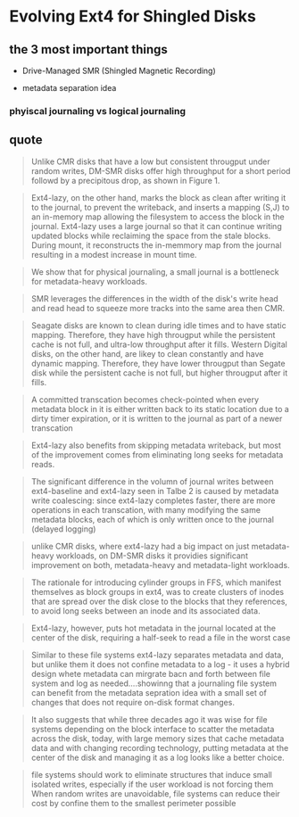 # Evolving Ext4 for Shingled Disks 

## the 3 most important things

* Drive-Managed SMR (Shingled Magnetic Recording)

* metadata separation idea

### phyiscal journaling vs logical journaling


## quote
>Unlike CMR disks that have a low but consistent througput under random writes,
DM-SMR disks offer high throughput for a short period followd by a precipitous
drop, as shown in Figure 1.

>Ext4-lazy, on the other hand, marks the block as clean after writing it to
the journal, to prevent the writeback, and inserts a mapping (S,J) to an in-memory
map allowing the filesystem to access the block in the journal. Ext4-lazy uses a
large journal so that it can continue writing updated blocks while reclaiming the
space from the stale blocks. During mount, it reconstructs the in-memmory map from
the journal resulting in a modest increase in mount time.


>We show that for physical journaling, a small journal is a bottleneck for
metadata-heavy workloads.

>SMR leverages the differences in the width of the disk's write head and read head
to squeeze more tracks into the same area then CMR.

>Seagate disks are known to clean during idle times and to have static mapping.
Therefore, they have high througput while the persistent cache is not full, and
ultra-low throughput after it fills. Western Digital disks, on the other hand,
are likey to clean constantly and have dynamic mapping. Therefore, they have
lower througput than Segate disk while the persistent cache is not full, but
higher througput after it fills.

>A committed transcation becomes check-pointed when every metadata block in it is
either written back to its static location due to a dirty timer expiration, or
it is written to the journal as part of a newer transcation

>Ext4-lazy also benefits from skipping metadata writeback, but most of the improvement
comes from eliminating long seeks for metadata reads.

>The significant difference in the volumn of journal writes between ext4-baseline and
ext4-lazy seen in Talbe 2 is caused by metadata write coalescing: since ext4-lazy completes
faster, there are more operations in each transcation, with many modifying the same metadata
blocks, each of which is only written once to the journal (delayed logging)

>unlike CMR disks, where ext4-lazy had a big impact on just metadata-heavy workloads, on DM-SMR
disks it providies significant improvement on both, metadata-heavy and metadata-light workloads.

>The rationale for introducing cylinder groups in FFS, which manifest themselves as block groups
in ext4, was to create clusters of inodes that are spread over the disk close to the blocks that
they references, to avoid long seeks between an inode and its associated data.

>Ext4-lazy, however, puts hot metadata in the journal located at the center of the disk, requiring
a half-seek to read a file in the worst case

>Similar to these file systems ext4-lazy separates metadata and data, but unlike them it does not confine
metadata to a log - it uses a hybrid design whete metadata can mirgrate bacn and forth between file system
and log as needed....showinng that a journaling file system can benefit from the metadata sepration idea
with a small set of changes that does not require on-disk format changes.

>It also suggests that while three decades ago it was wise for file systems depending on the block interface
to scatter the metadata across the disk, today, with large memory sizes that cache metadata data and with
changing recording technology, putting metadata at the center of the disk and managing it as a log looks like
a better choice.

>file systems should work to eliminate structures that induce small isolated writes, especially if the user
workload is not forcing them
>When random writes are unavoidable, file systems can reduce their cost by confine them to the smallest perimeter
possible

